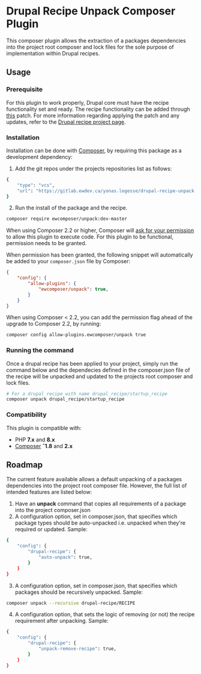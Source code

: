 # Drupal Recipe Unpack Composer Plugin
This composer plugin allows the extraction of a packages dependencies into the project root composer and lock files for the sole purpose of implementation within Drupal recipes.


## Usage

### Prerequisite

For this plugin to work properly, Drupal core must have the recipe functionality set and ready. The recipe functionality can be added through [this][recipe-patch] patch. For more information regarding applying the patch and any updates, refer to the [Drupal recipe project page][drupal-recipe-project].

### Installation

Installation can be done with [Composer][composer], by requiring this package as a development dependency:

1. Add the git repos under the projects repositories list as follows:

```bash
{
    "type": "vcs",
    "url": "https://gitlab.ewdev.ca/yonas.legesse/drupal-recipe-unpack.git"
}
```
2. Run the install of the package and the recipe.
```bash
composer require ewcomposer/unpack:dev-master
```
When using Composer 2.2 or higher, Composer will [ask for your permission](https://blog.packagist.com/composer-2-2/#more-secure-plugin-execution) to allow this plugin to execute code. For this plugin to be functional, permission needs to be granted.

When permission has been granted, the following snippet will automatically be added to your `composer.json` file by Composer:
```json
{
    "config": {
        "allow-plugins": {
            "ewcomposer/unpack": true,
        }
    }
}
```

When using Composer < 2.2, you can add the permission flag ahead of the upgrade to Composer 2.2, by running:
```bash
composer config allow-plugins.ewcomposer/unpack true
```
### Running the command

Once a drupal recipe has been applied to your project, simply run the command below and the dependecies defined in the composer.json file of the recipe will be unpacked and updated to the projects root composer and lock files.
```bash
# For a drupal recipe with name drupal_recipe/startup_recipe
composer unpack drupal_recipe/startup_recipe
```

### Compatibility

This plugin is compatible with:

- PHP **7.x** and **8.x**
- [Composer][composer] **ˆ1.8** and **2.x**

[composer]: https://getcomposer.org/
[recipe-patch]: https://git.drupalcode.org/project/distributions_recipes/-/raw/patch/recipe.patch
[drupal-recipe-project]: https://www.drupal.org/project/distributions_recipes

## Roadmap
The current feature available allows a default unpacking of a packages dependencies into the project root composer file. However, the full list of intended features are listed below:

1. Have an **unpack** command that copies all requirements of a package into the project composer.json
2. A configuration option, set in composer.json, that specifies which package types should be auto-unpacked i.e. unpacked when they're required or updated. Sample:
```bash
{
    "config": {
        "drupal-recipe": {
            "auto-unpack": true,
        }
    }
}
```
3. A configuration option, set in composer.json, that specifies which packages should be recursively unpacked. Sample:
```bash
composer unpack --recursive drupal-recipe/RECIPE
```
4. A configuration option, that sets the logic of removing (or not) the recipe requirement after unpacking. Sample:
```bash
{
    "config": {
        "drupal-recipe": {
            "unpack-remove-recipe": true,
        }
    }
}
```
